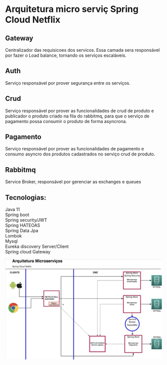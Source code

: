 # Arquitetura micro serviç Spring Cloud Netflix

## Gateway
Centralizador das requisicoes dos servicos.
Essa camada sera responsável por fazer o Load balance, tornando os serviços escaláveis.

## Auth
Serviço responsável por prover segurança entre os serviços.

## Crud
Serviço responsável por prover as funcionalidades de crud de produto e publicador o produto criado na fila do rabbitmq, para que o serviço de pagamento possa consumir o produto de forma asyncrona.

## Pagamento
Serviço responsável por prover as funcionalidades de pagamento e consumo asyncro dos produtos cadastrados no serviço crud de produto.

## Rabbitmq
Service Broker, responsável por gerenciar as exchanges e queues

## Tecnologias:
Java 11\
Spring boot\
Spring security/JWT\
Spring HATEOAS\
Spring Data Jpa\
Lombok\
Mysql\
Eureka discovery Server/Client\
Spring cloud Gateway


![alt text](./arquitetura-sring.png)